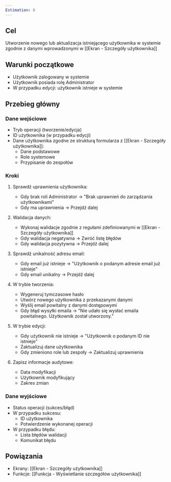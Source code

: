 ```yaml
---
Estimation: 8
---
```


## Cel

Utworzenie nowego lub aktualizacja istniejącego użytkownika w systemie zgodnie z danymi wprowadzonymi w [[Ekran - Szczegóły użytkownika]]

## Warunki początkowe

- Użytkownik zalogowany w systemie
- Użytkownik posiada rolę Administrator
- W przypadku edycji: użytkownik istnieje w systemie

## Przebieg główny

### Dane wejściowe

- Tryb operacji (tworzenie/edycja)
- ID użytkownika (w przypadku edycji)
- Dane użytkownika zgodne ze strukturą formularza z [[Ekran - Szczegóły użytkownika]]:
  - Dane podstawowe
  - Role systemowe
  - Przypisanie do zespołów

### Kroki

1. Sprawdź uprawnienia użytkownika:
   - Gdy brak roli Administrator → "Brak uprawnień do zarządzania użytkownikami"
   - Gdy ma uprawnienia → Przejdź dalej

2. Walidacja danych:
   - Wykonaj walidacje zgodnie z regułami zdefiniowanymi w [[Ekran - Szczegóły użytkownika]]
   - Gdy walidacja negatywna → Zwróć listę błędów
   - Gdy walidacja pozytywna → Przejdź dalej

3. Sprawdź unikalność adresu email:
   - Gdy email już istnieje → "Użytkownik o podanym adresie email już istnieje"
   - Gdy email unikalny → Przejdź dalej

4. W trybie tworzenia:
   - Wygeneruj tymczasowe hasło
   - Utwórz nowego użytkownika z przekazanymi danymi
   - Wyślij email powitalny z danymi dostępowymi
   - Gdy błąd wysyłki emaila → "Nie udało się wysłać emaila powitalnego. Użytkownik został utworzony."

5. W trybie edycji:
   - Gdy użytkownik nie istnieje → "Użytkownik o podanym ID nie istnieje"
   - Zaktualizuj dane użytkownika
   - Gdy zmieniono role lub zespoły → Zaktualizuj uprawnienia

6. Zapisz informacje audytowe:
   - Data modyfikacji
   - Użytkownik modyfikujący
   - Zakres zmian

### Dane wyjściowe

- Status operacji (sukces/błąd)
- W przypadku sukcesu:
  - ID użytkownika
  - Potwierdzenie wykonanej operacji
- W przypadku błędu:
  - Lista błędów walidacji
  - Komunikat błędu

## Powiązania

- Ekrany: [[Ekran - Szczegóły użytkownika]]
- Funkcje: [[Funkcja - Wyświetlanie szczegółów użytkownika]]
